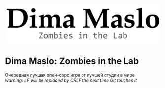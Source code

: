 ![Логотип](/Assets/Logo.png)
# Dima Maslo: Zombies in the Lab
Очередная лучшая опен-сорс игра от лучшей студии в мире<br>
*warning: LF will be replaced by CRLF the next time Git touches it*
